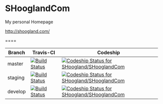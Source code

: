 # SHooglandCom
My personal Homepage

http://shoogland.com/

====

| Branch | Travis-CI | Codeship |  
| ---- | ---- | ---- |
| master | [![Build Status](https://travis-ci.org/SHoogland/SHooglandCom.svg?branch=master)](https://travis-ci.org/SHoogland/SHooglandCom) | [ ![Codeship Status for SHoogland/SHooglandCom](https://codeship.com/projects/a5d9dfd0-4466-0133-61bd-2ac7d4d40d6b/status?branch=master)](https://codeship.com/projects/104387) |
| staging | [![Build Status](https://travis-ci.org/SHoogland/SHooglandCom.svg?branch=staging)](https://travis-ci.org/SHoogland/SHooglandCom) | [ ![Codeship Status for SHoogland/SHooglandCom](https://codeship.com/projects/a5d9dfd0-4466-0133-61bd-2ac7d4d40d6b/status?branch=staging)](https://codeship.com/projects/104387) |
| develop | [![Build Status](https://travis-ci.org/SHoogland/SHooglandCom.svg?branch=develop)](https://travis-ci.org/SHoogland/SHooglandCom) | [ ![Codeship Status for SHoogland/SHooglandCom](https://codeship.com/projects/a5d9dfd0-4466-0133-61bd-2ac7d4d40d6b/status?branch=develop)](https://codeship.com/projects/104387) |
